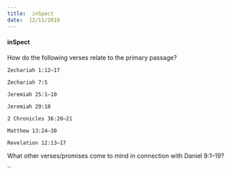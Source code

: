 ```yaml
---
title:  inSpect
date:  12/11/2019
---
```


#### inSpect

How do the following verses relate to the primary passage?

`Zechariah 1:12–17`

`Zechariah 7:5`

`Jeremiah 25:1–10`

`Jeremiah 29:10`

`2 Chronicles 36:20–21`

`Matthew 13:24–30`

`Revelation 12:13–17`

What other verses/promises come to mind in connection with Daniel 9:1–19?

``